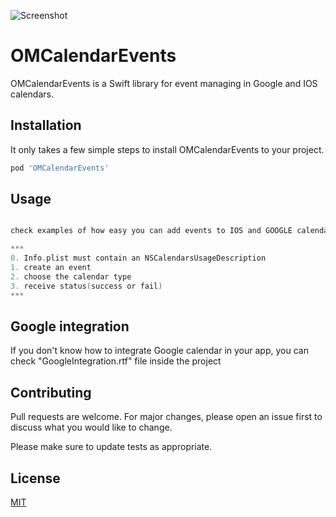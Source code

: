 ![Screenshot](calendar_icon.png)

# OMCalendarEvents

OMCalendarEvents is a Swift library for event managing in Google and IOS calendars.

## Installation

It only takes a few simple steps to install OMCalendarEvents to your project.

```bash
pod 'OMCalendarEvents'
```

## Usage

```swift

check examples of how easy you can add events to IOS and GOOGLE calendars

***
0. Info.plist must contain an NSCalendarsUsageDescription
1. create an event
2. choose the calendar type
3. receive status(success or fail)
***
```

## Google integration
If you don't know how to integrate Google calendar in your app, you can check "GoogleIntegration.rtf" file inside the project

## Contributing
Pull requests are welcome. For major changes, please open an issue first to discuss what you would like to change.

Please make sure to update tests as appropriate.

## License
[MIT](https://github.com/OSTAPMARCHENKO/OMCalendarEvents/blob/0.0.5/LICENSE)
